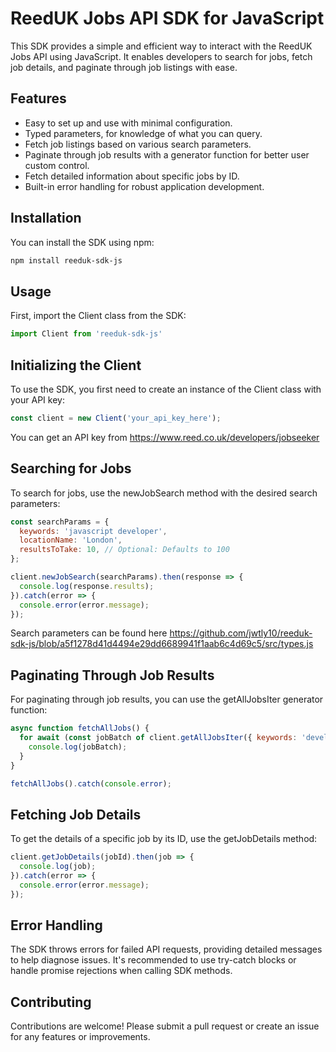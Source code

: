 # ReedUK Jobs API SDK for JavaScript

This SDK provides a simple and efficient way to interact with the ReedUK Jobs API using JavaScript. It enables developers to search for jobs, fetch job details, and paginate through job listings with ease.

## Features

- Easy to set up and use with minimal configuration.
- Typed parameters, for knowledge of what you can query.
- Fetch job listings based on various search parameters.
- Paginate through job results with a generator function for better user custom control.
- Fetch detailed information about specific jobs by ID.
- Built-in error handling for robust application development.

## Installation

You can install the SDK using npm:

```bash
npm install reeduk-sdk-js
```

## Usage

First, import the Client class from the SDK:

```javascript
import Client from 'reeduk-sdk-js'
```

## Initializing the Client
To use the SDK, you first need to create an instance of the Client class with your API key:

```javascript
const client = new Client('your_api_key_here');
```

You can get an API key from https://www.reed.co.uk/developers/jobseeker

## Searching for Jobs
To search for jobs, use the newJobSearch method with the desired search parameters:
```javascript
const searchParams = {
  keywords: 'javascript developer',
  locationName: 'London',
  resultsToTake: 10, // Optional: Defaults to 100
};

client.newJobSearch(searchParams).then(response => {
  console.log(response.results);
}).catch(error => {
  console.error(error.message);
});
```
Search parameters can be found here https://github.com/jwtly10/reeduk-sdk-js/blob/a5f1278d41d4494e29dd6689941f1aab6c4d69c5/src/types.js

## Paginating Through Job Results
For paginating through job results, you can use the getAllJobsIter generator function:

```javascript
async function fetchAllJobs() {
  for await (const jobBatch of client.getAllJobsIter({ keywords: 'developer' })) {
    console.log(jobBatch);
  }
}

fetchAllJobs().catch(console.error);
```

## Fetching Job Details
To get the details of a specific job by its ID, use the getJobDetails method:

```javascript
client.getJobDetails(jobId).then(job => {
  console.log(job);
}).catch(error => {
  console.error(error.message);
});
```

## Error Handling

The SDK throws errors for failed API requests, providing detailed messages to help diagnose issues. It's recommended to use try-catch blocks or handle promise rejections when calling SDK methods.

## Contributing

Contributions are welcome! Please submit a pull request or create an issue for any features or improvements.
